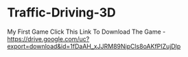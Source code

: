 # Traffic-Driving-3D
My First Game 
Click This Link To Download The Game - https://drive.google.com/uc?export=download&id=1fDaAH_xJJRM89NipCls8oAKfPIZujDlp
